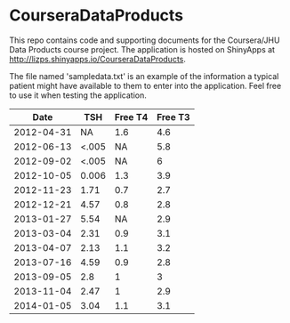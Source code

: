 CourseraDataProducts
====================

This repo contains code and supporting documents for the Coursera/JHU Data Products course project. The application is hosted on ShinyApps at http://lizps.shinyapps.io/CourseraDataProducts.

The file named 'sampledata.txt' is an example of the information a typical patient might have available to them to enter into the application. Feel free to use it when testing the application.

<html>
</head>
<body>
<table id="styled-table" summary="Patient Sample Data">
    <thead>
    	<tr>
        	<th scope="col">Date</th>
		<th scope="col">TSH</th>
		<th scope="col">Free T4</th>
		<th scope="col">Free T3</th>
        </tr>
    </thead>
    <tbody>
<tr>
    <td>2012-04-31</td>
    <td>NA</td>
    <td>1.6</td>
    <td>4.6</td>
  </tr>
  <tr>
    <td>2012-06-13</td>
    <td>&lt;.005</td>
    <td>NA</td>
    <td>5.8</td>
  </tr>
  <tr>
    <td>2012-09-02</td>
    <td>&lt;.005</td>
    <td>NA</td>
    <td>6</td>
  </tr>
  <tr>
    <td>2012-10-05</td>
    <td>0.006</td>
    <td>1.3</td>
    <td>3.9</td>
  </tr>
  <tr>
    <td>2012-11-23</td>
    <td>1.71</td>
    <td>0.7</td>
    <td>2.7</td>
  </tr>
  <tr>
    <td>2012-12-21</td>
    <td>4.57</td>
    <td>0.8</td>
    <td>2.8</td>
  </tr>
  <tr>
    <td>2013-01-27</td>
    <td>5.54</td>
    <td>NA</td>
    <td>2.9</td>
  </tr>
  <tr>
    <td>2013-03-04</td>
    <td>2.31</td>
    <td>0.9</td>
    <td>3.1</td>
  </tr>
  <tr>
    <td>2013-04-07</td>
    <td>2.13</td>
    <td>1.1</td>
    <td>3.2</td>
  </tr>
  <tr>
    <td>2013-07-16</td>
    <td>4.59</td>
    <td>0.9</td>
    <td>2.8</td>
  </tr>
  <tr>
    <td>2013-09-05</td>
    <td>2.8</td>
    <td>1</td>
    <td>3</td>
  </tr>
  <tr>
    <td>2013-11-04</td>
    <td>2.47</td>
    <td>1</td>
    <td>2.9</td>
  </tr>
  <tr>
    <td>2014-01-05</td>
    <td>3.04</td>
    <td>1.1</td>
    <td>3.1</td>
  </tr>
    </tbody>
</table>
</body>
</html>
